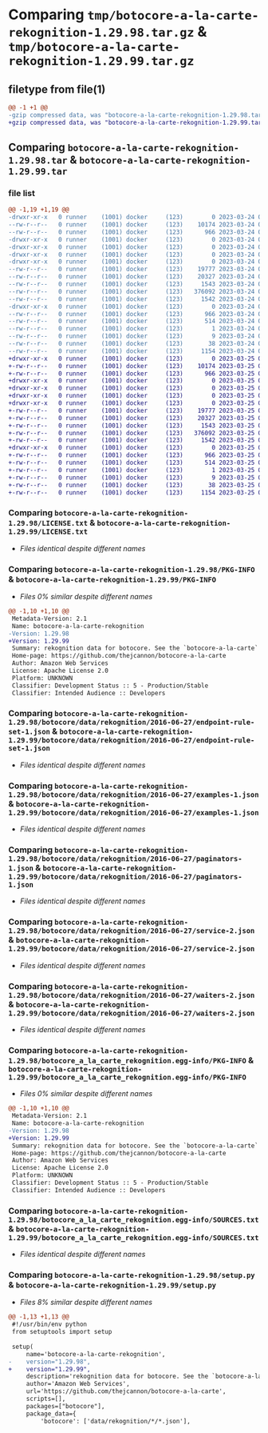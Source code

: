 # Comparing `tmp/botocore-a-la-carte-rekognition-1.29.98.tar.gz` & `tmp/botocore-a-la-carte-rekognition-1.29.99.tar.gz`

## filetype from file(1)

```diff
@@ -1 +1 @@
-gzip compressed data, was "botocore-a-la-carte-rekognition-1.29.98.tar", last modified: Fri Mar 24 01:24:37 2023, max compression
+gzip compressed data, was "botocore-a-la-carte-rekognition-1.29.99.tar", last modified: Sat Mar 25 01:23:04 2023, max compression
```

## Comparing `botocore-a-la-carte-rekognition-1.29.98.tar` & `botocore-a-la-carte-rekognition-1.29.99.tar`

### file list

```diff
@@ -1,19 +1,19 @@
-drwxr-xr-x   0 runner    (1001) docker     (123)        0 2023-03-24 01:24:37.086114 botocore-a-la-carte-rekognition-1.29.98/
--rw-r--r--   0 runner    (1001) docker     (123)    10174 2023-03-24 01:24:36.000000 botocore-a-la-carte-rekognition-1.29.98/LICENSE.txt
--rw-r--r--   0 runner    (1001) docker     (123)      966 2023-03-24 01:24:37.086114 botocore-a-la-carte-rekognition-1.29.98/PKG-INFO
-drwxr-xr-x   0 runner    (1001) docker     (123)        0 2023-03-24 01:24:37.082114 botocore-a-la-carte-rekognition-1.29.98/botocore/
-drwxr-xr-x   0 runner    (1001) docker     (123)        0 2023-03-24 01:24:37.082114 botocore-a-la-carte-rekognition-1.29.98/botocore/data/
-drwxr-xr-x   0 runner    (1001) docker     (123)        0 2023-03-24 01:24:37.082114 botocore-a-la-carte-rekognition-1.29.98/botocore/data/rekognition/
-drwxr-xr-x   0 runner    (1001) docker     (123)        0 2023-03-24 01:24:37.082114 botocore-a-la-carte-rekognition-1.29.98/botocore/data/rekognition/2016-06-27/
--rw-r--r--   0 runner    (1001) docker     (123)    19777 2023-03-24 01:23:57.000000 botocore-a-la-carte-rekognition-1.29.98/botocore/data/rekognition/2016-06-27/endpoint-rule-set-1.json
--rw-r--r--   0 runner    (1001) docker     (123)    20327 2023-03-24 01:23:57.000000 botocore-a-la-carte-rekognition-1.29.98/botocore/data/rekognition/2016-06-27/examples-1.json
--rw-r--r--   0 runner    (1001) docker     (123)     1543 2023-03-24 01:23:57.000000 botocore-a-la-carte-rekognition-1.29.98/botocore/data/rekognition/2016-06-27/paginators-1.json
--rw-r--r--   0 runner    (1001) docker     (123)   376092 2023-03-24 01:23:57.000000 botocore-a-la-carte-rekognition-1.29.98/botocore/data/rekognition/2016-06-27/service-2.json
--rw-r--r--   0 runner    (1001) docker     (123)     1542 2023-03-24 01:23:57.000000 botocore-a-la-carte-rekognition-1.29.98/botocore/data/rekognition/2016-06-27/waiters-2.json
-drwxr-xr-x   0 runner    (1001) docker     (123)        0 2023-03-24 01:24:37.082114 botocore-a-la-carte-rekognition-1.29.98/botocore_a_la_carte_rekognition.egg-info/
--rw-r--r--   0 runner    (1001) docker     (123)      966 2023-03-24 01:24:37.000000 botocore-a-la-carte-rekognition-1.29.98/botocore_a_la_carte_rekognition.egg-info/PKG-INFO
--rw-r--r--   0 runner    (1001) docker     (123)      514 2023-03-24 01:24:37.000000 botocore-a-la-carte-rekognition-1.29.98/botocore_a_la_carte_rekognition.egg-info/SOURCES.txt
--rw-r--r--   0 runner    (1001) docker     (123)        1 2023-03-24 01:24:37.000000 botocore-a-la-carte-rekognition-1.29.98/botocore_a_la_carte_rekognition.egg-info/dependency_links.txt
--rw-r--r--   0 runner    (1001) docker     (123)        9 2023-03-24 01:24:37.000000 botocore-a-la-carte-rekognition-1.29.98/botocore_a_la_carte_rekognition.egg-info/top_level.txt
--rw-r--r--   0 runner    (1001) docker     (123)       38 2023-03-24 01:24:37.086114 botocore-a-la-carte-rekognition-1.29.98/setup.cfg
--rw-r--r--   0 runner    (1001) docker     (123)     1154 2023-03-24 01:24:36.000000 botocore-a-la-carte-rekognition-1.29.98/setup.py
+drwxr-xr-x   0 runner    (1001) docker     (123)        0 2023-03-25 01:23:04.216832 botocore-a-la-carte-rekognition-1.29.99/
+-rw-r--r--   0 runner    (1001) docker     (123)    10174 2023-03-25 01:23:03.000000 botocore-a-la-carte-rekognition-1.29.99/LICENSE.txt
+-rw-r--r--   0 runner    (1001) docker     (123)      966 2023-03-25 01:23:04.212831 botocore-a-la-carte-rekognition-1.29.99/PKG-INFO
+drwxr-xr-x   0 runner    (1001) docker     (123)        0 2023-03-25 01:23:04.212831 botocore-a-la-carte-rekognition-1.29.99/botocore/
+drwxr-xr-x   0 runner    (1001) docker     (123)        0 2023-03-25 01:23:04.212831 botocore-a-la-carte-rekognition-1.29.99/botocore/data/
+drwxr-xr-x   0 runner    (1001) docker     (123)        0 2023-03-25 01:23:04.212831 botocore-a-la-carte-rekognition-1.29.99/botocore/data/rekognition/
+drwxr-xr-x   0 runner    (1001) docker     (123)        0 2023-03-25 01:23:04.212831 botocore-a-la-carte-rekognition-1.29.99/botocore/data/rekognition/2016-06-27/
+-rw-r--r--   0 runner    (1001) docker     (123)    19777 2023-03-25 01:22:12.000000 botocore-a-la-carte-rekognition-1.29.99/botocore/data/rekognition/2016-06-27/endpoint-rule-set-1.json
+-rw-r--r--   0 runner    (1001) docker     (123)    20327 2023-03-25 01:22:12.000000 botocore-a-la-carte-rekognition-1.29.99/botocore/data/rekognition/2016-06-27/examples-1.json
+-rw-r--r--   0 runner    (1001) docker     (123)     1543 2023-03-25 01:22:12.000000 botocore-a-la-carte-rekognition-1.29.99/botocore/data/rekognition/2016-06-27/paginators-1.json
+-rw-r--r--   0 runner    (1001) docker     (123)   376092 2023-03-25 01:22:12.000000 botocore-a-la-carte-rekognition-1.29.99/botocore/data/rekognition/2016-06-27/service-2.json
+-rw-r--r--   0 runner    (1001) docker     (123)     1542 2023-03-25 01:22:12.000000 botocore-a-la-carte-rekognition-1.29.99/botocore/data/rekognition/2016-06-27/waiters-2.json
+drwxr-xr-x   0 runner    (1001) docker     (123)        0 2023-03-25 01:23:04.212831 botocore-a-la-carte-rekognition-1.29.99/botocore_a_la_carte_rekognition.egg-info/
+-rw-r--r--   0 runner    (1001) docker     (123)      966 2023-03-25 01:23:04.000000 botocore-a-la-carte-rekognition-1.29.99/botocore_a_la_carte_rekognition.egg-info/PKG-INFO
+-rw-r--r--   0 runner    (1001) docker     (123)      514 2023-03-25 01:23:04.000000 botocore-a-la-carte-rekognition-1.29.99/botocore_a_la_carte_rekognition.egg-info/SOURCES.txt
+-rw-r--r--   0 runner    (1001) docker     (123)        1 2023-03-25 01:23:04.000000 botocore-a-la-carte-rekognition-1.29.99/botocore_a_la_carte_rekognition.egg-info/dependency_links.txt
+-rw-r--r--   0 runner    (1001) docker     (123)        9 2023-03-25 01:23:04.000000 botocore-a-la-carte-rekognition-1.29.99/botocore_a_la_carte_rekognition.egg-info/top_level.txt
+-rw-r--r--   0 runner    (1001) docker     (123)       38 2023-03-25 01:23:04.216832 botocore-a-la-carte-rekognition-1.29.99/setup.cfg
+-rw-r--r--   0 runner    (1001) docker     (123)     1154 2023-03-25 01:23:03.000000 botocore-a-la-carte-rekognition-1.29.99/setup.py
```

### Comparing `botocore-a-la-carte-rekognition-1.29.98/LICENSE.txt` & `botocore-a-la-carte-rekognition-1.29.99/LICENSE.txt`

 * *Files identical despite different names*

### Comparing `botocore-a-la-carte-rekognition-1.29.98/PKG-INFO` & `botocore-a-la-carte-rekognition-1.29.99/PKG-INFO`

 * *Files 0% similar despite different names*

```diff
@@ -1,10 +1,10 @@
 Metadata-Version: 2.1
 Name: botocore-a-la-carte-rekognition
-Version: 1.29.98
+Version: 1.29.99
 Summary: rekognition data for botocore. See the `botocore-a-la-carte` package for more info.
 Home-page: https://github.com/thejcannon/botocore-a-la-carte
 Author: Amazon Web Services
 License: Apache License 2.0
 Platform: UNKNOWN
 Classifier: Development Status :: 5 - Production/Stable
 Classifier: Intended Audience :: Developers
```

### Comparing `botocore-a-la-carte-rekognition-1.29.98/botocore/data/rekognition/2016-06-27/endpoint-rule-set-1.json` & `botocore-a-la-carte-rekognition-1.29.99/botocore/data/rekognition/2016-06-27/endpoint-rule-set-1.json`

 * *Files identical despite different names*

### Comparing `botocore-a-la-carte-rekognition-1.29.98/botocore/data/rekognition/2016-06-27/examples-1.json` & `botocore-a-la-carte-rekognition-1.29.99/botocore/data/rekognition/2016-06-27/examples-1.json`

 * *Files identical despite different names*

### Comparing `botocore-a-la-carte-rekognition-1.29.98/botocore/data/rekognition/2016-06-27/paginators-1.json` & `botocore-a-la-carte-rekognition-1.29.99/botocore/data/rekognition/2016-06-27/paginators-1.json`

 * *Files identical despite different names*

### Comparing `botocore-a-la-carte-rekognition-1.29.98/botocore/data/rekognition/2016-06-27/service-2.json` & `botocore-a-la-carte-rekognition-1.29.99/botocore/data/rekognition/2016-06-27/service-2.json`

 * *Files identical despite different names*

### Comparing `botocore-a-la-carte-rekognition-1.29.98/botocore/data/rekognition/2016-06-27/waiters-2.json` & `botocore-a-la-carte-rekognition-1.29.99/botocore/data/rekognition/2016-06-27/waiters-2.json`

 * *Files identical despite different names*

### Comparing `botocore-a-la-carte-rekognition-1.29.98/botocore_a_la_carte_rekognition.egg-info/PKG-INFO` & `botocore-a-la-carte-rekognition-1.29.99/botocore_a_la_carte_rekognition.egg-info/PKG-INFO`

 * *Files 0% similar despite different names*

```diff
@@ -1,10 +1,10 @@
 Metadata-Version: 2.1
 Name: botocore-a-la-carte-rekognition
-Version: 1.29.98
+Version: 1.29.99
 Summary: rekognition data for botocore. See the `botocore-a-la-carte` package for more info.
 Home-page: https://github.com/thejcannon/botocore-a-la-carte
 Author: Amazon Web Services
 License: Apache License 2.0
 Platform: UNKNOWN
 Classifier: Development Status :: 5 - Production/Stable
 Classifier: Intended Audience :: Developers
```

### Comparing `botocore-a-la-carte-rekognition-1.29.98/botocore_a_la_carte_rekognition.egg-info/SOURCES.txt` & `botocore-a-la-carte-rekognition-1.29.99/botocore_a_la_carte_rekognition.egg-info/SOURCES.txt`

 * *Files identical despite different names*

### Comparing `botocore-a-la-carte-rekognition-1.29.98/setup.py` & `botocore-a-la-carte-rekognition-1.29.99/setup.py`

 * *Files 8% similar despite different names*

```diff
@@ -1,13 +1,13 @@
 #!/usr/bin/env python
 from setuptools import setup
 
 setup(
     name='botocore-a-la-carte-rekognition',
-    version="1.29.98",
+    version="1.29.99",
     description='rekognition data for botocore. See the `botocore-a-la-carte` package for more info.',
     author='Amazon Web Services',
     url='https://github.com/thejcannon/botocore-a-la-carte',
     scripts=[],
     packages=["botocore"],
     package_data={
         'botocore': ['data/rekognition/*/*.json'],
```

